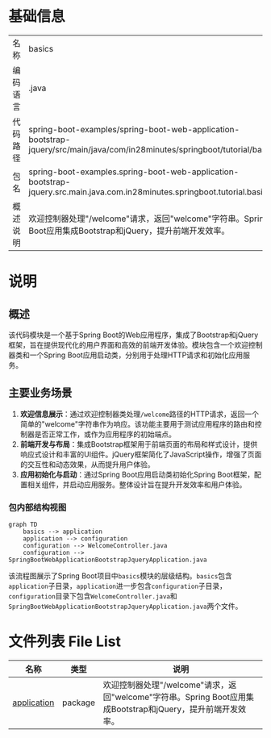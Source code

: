 # 基础信息

|      |      |
|------|------|
| 名称 | basics |
| 编码语言 | .java |
| 代码路径 | spring-boot-examples/spring-boot-web-application-bootstrap-jquery/src/main/java/com/in28minutes/springboot/tutorial/basics |
| 包名 | spring-boot-examples.spring-boot-web-application-bootstrap-jquery.src.main.java.com.in28minutes.springboot.tutorial.basics |
| 概述说明 | 欢迎控制器处理"/welcome"请求，返回"welcome"字符串。Spring Boot应用集成Bootstrap和jQuery，提升前端开发效率。 |

# 说明

## 概述
该代码模块是一个基于Spring Boot的Web应用程序，集成了Bootstrap和jQuery框架，旨在提供现代化的用户界面和高效的前端开发体验。模块包含一个欢迎控制器类和一个Spring Boot应用启动类，分别用于处理HTTP请求和初始化应用服务。

## 主要业务场景
1. **欢迎信息展示**：通过欢迎控制器类处理`/welcome`路径的HTTP请求，返回一个简单的"welcome"字符串作为响应。该功能主要用于测试应用程序的路由和控制器是否正常工作，或作为应用程序的初始端点。
2. **前端开发与布局**：集成Bootstrap框架用于前端页面的布局和样式设计，提供响应式设计和丰富的UI组件。jQuery框架简化了JavaScript操作，增强了页面的交互性和动态效果，从而提升用户体验。
3. **应用初始化与启动**：通过Spring Boot应用启动类初始化Spring Boot框架，配置相关组件，并启动应用服务。整体设计旨在提升开发效率和用户体验。


### 包内部结构视图

```mermaid
graph TD
    basics --> application
    application --> configuration
    configuration --> WelcomeController.java
    configuration --> SpringBootWebApplicationBootstrapJqueryApplication.java
```

该流程图展示了Spring Boot项目中`basics`模块的层级结构。`basics`包含`application`子目录，`application`进一步包含`configuration`子目录，`configuration`目录下包含`WelcomeController.java`和`SpringBootWebApplicationBootstrapJqueryApplication.java`两个文件。

# 文件列表 File List

| 名称   | 类型  | 说明 |
|-------|------|-------------|
| [application](application/_module.md) | package | 欢迎控制器处理"/welcome"请求，返回"welcome"字符串。Spring Boot应用集成Bootstrap和jQuery，提升前端开发效率。 |


